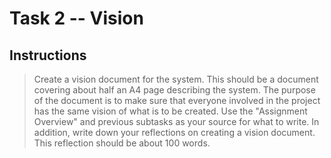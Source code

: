 Task 2 -- Vision
================

Instructions
------------

> Create a vision document for the system. This should be a document covering
> about half an A4 page describing the system. The purpose of the document is
> to make sure that everyone involved in the project has the same vision of
> what is to be created.  Use the "Assignment Overview" and previous subtasks
> as your source for what to write.  In addition, write down your reflections
> on creating a vision document.  This reflection should be about 100 words.

